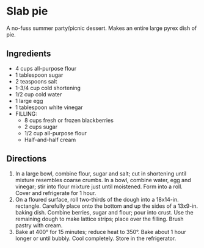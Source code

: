 # Slab pie
A no-fuss summer party/picnic dessert. Makes an entire large pyrex dish of pie.

## Ingredients
* 4 cups all-purpose flour
* 1 tablespoon sugar
* 2 teaspoons salt
* 1-3/4 cup cold shortening
* 1/2 cup cold water
* 1 large egg
* 1 tablespoon white vinegar
* FILLING:
  * 8 cups fresh or frozen blackberries
  * 2 cups sugar
  * 1/2 cup all-purpose flour
  * Half-and-half cream

## Directions
1. In a large bowl, combine flour, sugar and salt; cut in shortening until
   mixture resembles coarse crumbs. In a bowl, combine water, egg and vinegar;
   stir into flour mixture just until moistened. Form into a roll. Cover and
   refrigerate for 1 hour.
2. On a floured surface, roll two-thirds of the dough into a 18x14-in.
   rectangle. Carefully place onto the bottom and up the sides of a 13x9-in.
   baking dish. Combine berries, sugar and flour; pour into crust. Use the
   remaining dough to make lattice strips; place over the filling. Brush pastry
   with cream.
3. Bake at 400° for 15 minutes; reduce heat to 350°. Bake about 1 hour longer or
   until bubbly. Cool completely. Store in the refrigerator.
